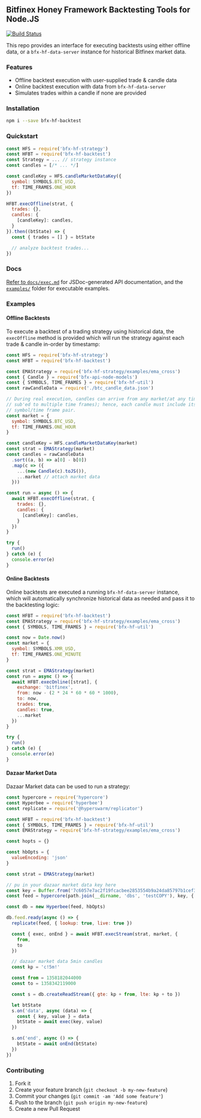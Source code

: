 ## Bitfinex Honey Framework Backtesting Tools for Node.JS

[![Build Status](https://travis-ci.org/bitfinexcom/bfx-hf-backtest.svg?branch=master)](https://travis-ci.org/bitfinexcom/bfx-hf-backtest)

This repo provides an interface for executing backtests using either offline data, or a `bfx-hf-data-server` instance for historical Bitfinex market data.

### Features

* Offline backtest execution with user-supplied trade & candle data
* Online backtest execution with data from `bfx-hf-data-server`
* Simulates trades within a candle if none are provided

### Installation

```bash
npm i --save bfx-hf-backtest
```

### Quickstart

```js
const HFS = require('bfx-hf-strategy')
const HFBT = require('bfx-hf-backtest')
const Strategy = ... // strategy instance
const candles = [/* ... */]

const candleKey = HFS.candleMarketDataKey({
  symbol: SYMBOLS.BTC_USD,
  tf: TIME_FRAMES.ONE_HOUR
})

HFBT.execOffline(strat, {
  trades: {},
  candles: {
    [candleKey]: candles,
  }
}).then((btState) => {
  const { trades = [] } = btState

  // analyze backtest trades...
})
```

### Docs

[Refer to `docs/exec.md`](/docs/exec.md) for JSDoc-generated API documentation, and the [`examples/`](/examples) folder for executable examples.

### Examples

#### Offline Backtests
To execute a backtest of a trading strategy using historical data, the `execOffline` method is provided which will run the strategy against each trade & candle in-order by timestamp:

```js
const HFS = require('bfx-hf-strategy')
const HFBT = require('bfx-hf-backtest')

const EMAStrategy = require('bfx-hf-strategy/examples/ema_cross')
const { Candle } = require('bfx-api-node-models')
const { SYMBOLS, TIME_FRAMES } = require('bfx-hf-util')
const rawCandleData = require('./btc_candle_data.json')

// During real execution, candles can arrive from any market/at any time (if
// sub'ed to multiple time frames); hence, each candle must include its origin
// symbol/time frame pair.
const market = {
  symbol: SYMBOLS.BTC_USD,
  tf: TIME_FRAMES.ONE_HOUR
}

const candleKey = HFS.candleMarketDataKey(market)
const strat = EMAStrategy(market)
const candles = rawCandleData
  .sort((a, b) => a[0] - b[0])
  .map(c => ({
    ...(new Candle(c).toJS()),
    ...market // attach market data
  }))

const run = async () => {
  await HFBT.execOffline(strat, {
    trades: {},
    candles: {
      [candleKey]: candles,
    }
  })
}

try {
  run()
} catch (e) {
  console.error(e)
}
```

#### Online Backtests
Online backtests are executed a running `bfx-hf-data-server` instance, which will automatically synchronize historical data as needed and pass it to the backtesting logic:

```js
const HFBT = require('bfx-hf-backtest')
const EMAStrategy = require('bfx-hf-strategy/examples/ema_cross')
const { SYMBOLS, TIME_FRAMES } = require('bfx-hf-util')

const now = Date.now()
const market = {
  symbol: SYMBOLS.XMR_USD,
  tf: TIME_FRAMES.ONE_MINUTE
}

const strat = EMAStrategy(market)
const run = async () => {
  await HFBT.execOnline([strat], {
    exchange: 'bitfinex',
    from: now - (2 * 24 * 60 * 60 * 1000),
    to: now,
    trades: true,
    candles: true,
    ...market
  })
}

try {
  run()
} catch (e) {
  console.error(e)
}
```

#### Dazaar Market Data

Dazaar Market data can be used to run a strategy:

```js
const hypercore = require('hypercore')
const Hyperbee = require('hyperbee')
const replicate = require('@hyperswarm/replicator')

const HFBT = require('bfx-hf-backtest')
const { SYMBOLS, TIME_FRAMES } = require('bfx-hf-util')
const EMAStrategy = require('bfx-hf-strategy/examples/ema_cross')

const hopts = {}

const hbOpts = {
  valueEncoding: 'json'
}

const strat = EMAStrategy(market)

// pu in your dazaar market data key here
const key = Buffer.from('7c6057e7ac2f19fcacbee2853554b9a24da85797b1cef31b330465d0f24d7fb1', 'hex')
const feed = hypercore(path.join(__dirname, 'dbs', 'testCOPY'), key, { sparse: true })

const db = new Hyperbee(feed, hbOpts)

db.feed.ready(async () => {
  replicate(feed, { lookup: true, live: true })

  const { exec, onEnd } = await HFBT.execStream(strat, market, {
    from,
    to
  })

  // dazaar market data 5min candles
  const kp = 'c!5m!'

  const from = 1358182044000
  const to = 1358342119000

  const s = db.createReadStream({ gte: kp + from, lte: kp + to })

  let btState
  s.on('data', async (data) => {
    const { key, value } = data
    btState = await exec(key, value)
  })

  s.on('end', async () => {
    btState = await onEnd(btState)
  })
})
```

### Contributing

1. Fork it
2. Create your feature branch (`git checkout -b my-new-feature`)
3. Commit your changes (`git commit -am 'Add some feature'`)
4. Push to the branch (`git push origin my-new-feature`)
5. Create a new Pull Request
